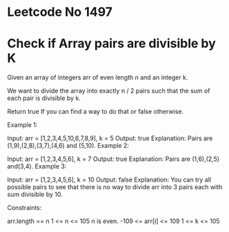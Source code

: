 # Leetcode No 1497
# Check if Array pairs are divisible by K

Given an array of integers arr of even length n and an integer k.

We want to divide the array into exactly n / 2 pairs such that the sum of each pair is divisible by k.

Return true If you can find a way to do that or false otherwise.

 

Example 1:

Input: arr = [1,2,3,4,5,10,6,7,8,9], k = 5
Output: true
Explanation: Pairs are (1,9),(2,8),(3,7),(4,6) and (5,10).
Example 2:

Input: arr = [1,2,3,4,5,6], k = 7
Output: true
Explanation: Pairs are (1,6),(2,5) and(3,4).
Example 3:

Input: arr = [1,2,3,4,5,6], k = 10
Output: false
Explanation: You can try all possible pairs to see that there is no way to divide arr into 3 pairs each with sum divisible by 10.
 

Constraints:

arr.length == n
1 <= n <= 105
n is even.
-109 <= arr[i] <= 109
1 <= k <= 105